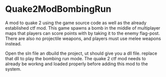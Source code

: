# Quake2ModBombingRun
A mod to quake 2 using the game source code as well as the already established ctf mod. This game spawns a bomb in the middle of multiplayer maps that players can score points with by taking it to the enemy flag-post. There are also no projectile weapons, and players must use melee weapons instead.

Open the sln file an dbuild the project, ut should give you a dll file. replace that dll to play the bombing run mode. The quake 2 ctf mod needs to already be workng and loaded properly before adding this mod to the system.
